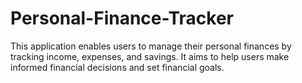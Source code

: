 # Personal-Finance-Tracker
This application enables users to manage their personal finances by tracking income, expenses, and savings. It aims to help users make informed financial decisions and set financial goals.
